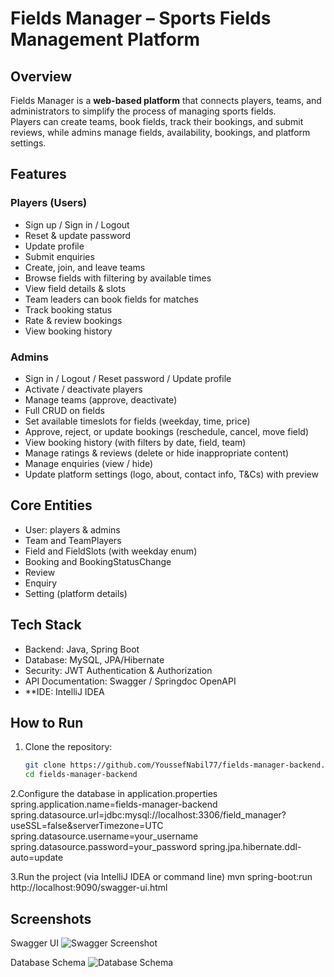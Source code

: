 # Fields Manager – Sports Fields Management Platform  

## Overview  
Fields Manager is a **web-based platform** that connects players, teams, and administrators to simplify the process of managing sports fields.  
Players can create teams, book fields, track their bookings, and submit reviews, while admins manage fields, availability, bookings, and platform settings.  



## Features  

### Players (Users)  
- Sign up / Sign in / Logout  
- Reset & update password  
- Update profile  
- Submit enquiries  
- Create, join, and leave teams  
- Browse fields with filtering by available times  
- View field details & slots  
- Team leaders can book fields for matches  
- Track booking status  
- Rate & review bookings  
- View booking history  

### Admins  
- Sign in / Logout / Reset password / Update profile  
- Activate / deactivate players  
- Manage teams (approve, deactivate)  
- Full CRUD on fields  
- Set available timeslots for fields (weekday, time, price)  
- Approve, reject, or update bookings (reschedule, cancel, move field)  
- View booking history (with filters by date, field, team)  
- Manage ratings & reviews (delete or hide inappropriate content)  
- Manage enquiries (view / hide)  
- Update platform settings (logo, about, contact info, T&Cs) with preview  



## Core Entities  

- User: players & admins  
- Team and TeamPlayers 
- Field and FieldSlots (with weekday enum)  
- Booking and BookingStatusChange
- Review  
- Enquiry 
- Setting (platform details)  



## Tech Stack  
- Backend: Java, Spring Boot  
- Database: MySQL, JPA/Hibernate  
- Security: JWT Authentication & Authorization  
- API Documentation: Swagger / Springdoc OpenAPI  
- **IDE: IntelliJ IDEA  



## How to Run  

1. Clone the repository:  
   ```bash
   git clone https://github.com/YoussefNabil77/fields-manager-backend.git
   cd fields-manager-backend
2.Configure the database in application.properties
  spring.application.name=fields-manager-backend
  spring.datasource.url=jdbc:mysql://localhost:3306/field_manager?useSSL=false&serverTimezone=UTC
  spring.datasource.username=your_username
  spring.datasource.password=your_password
  spring.jpa.hibernate.ddl-auto=update

3.Run the project (via IntelliJ IDEA or command line)
  mvn spring-boot:run
  http://localhost:9090/swagger-ui.html

  ## Screenshots 

  Swagger UI
  ![Swagger Screenshot](images/swagger.jpg)

  Database Schema
  ![Database Schema](images/database-schema.jpg)



